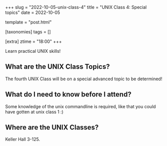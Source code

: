 +++
slug = "2022-10-05-unix-class-4"
title = "UNIX Class 4: Special topics"
date = 2022-10-05

template = "post.html"

[taxonomies]
tags = []

[extra]
ztime = "18:00"
+++

Learn practical UNIX skills!

<!-- more -->

## What are the UNIX Class Topics?

The fourth UNIX Class will be on a special advanced topic to be determined!

## What do I need to know before I attend?

Some knowledge of the unix commandline is required, like that you could have gotten at unix class 1 :)

## Where are the UNIX Classes?

Keller Hall 3-125.
